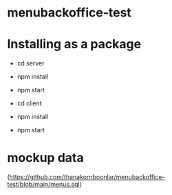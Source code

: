 # menubackoffice-test

# Installing as a package

- cd server 
- npm install 
- npm start

- cd client
- npm install 
- npm start

# mockup data 
(https://github.com/thanakornboonlar/menubackoffice-test/blob/main/menus.sql)

